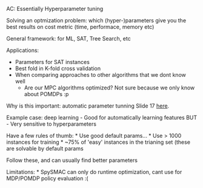 AC: Essentially Hyperparameter tuning

Solving an optmization problem: which (hyper-)parameters give you the best results on cost metric (time, performace, memory etc)

General framework: for ML, SAT, Tree Search, etc

Applications:
* Parameters for SAT instances
* Best fold in K-fold cross validation
* When comparing approaches to other algorithms that we dont know well
    - Are our MPC algorithms optimized? Not sure because we only know about POMDPs :p


Why is this important: automatic parameter tunning
Slide 17 [here](http://www.ml4aad.org/wp-content/uploads/2016/02/AC-Tutorial.pdf).

Example case: deep learning
    - Good for automatically learning features BUT
    - Very sensitive to hyperparameters

Have a few rules of thumb:
    * Use good default params...
    * Use > 1000 instances for training
    * ~75% of 'easy' instances in the trianing set (these are solvable by default params

Follow these, and can usually find better parameters

Limitations:
    * SpySMAC can only do runtime optimization, cant use for MDP/POMDP policy evaluation :(
